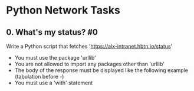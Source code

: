 # Python Network Tasks

## 0. What's my status? #0

Write a Python script that fetches 'https://alx-intranet.hbtn.io/status'
- You must use the package 'urllib'
- You are not allowed to import any packages other than 'urllib'
- The body of the response must be displayed like the following example (tabulation before -)
- You must use a 'with' statement